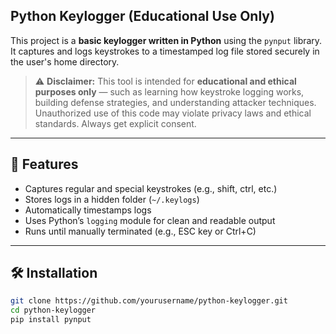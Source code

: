 ## Python Keylogger (Educational Use Only)

This project is a **basic keylogger written in Python** using the `pynput` library. It captures and logs keystrokes to a timestamped log file stored securely in the user's home directory.

> ⚠️ **Disclaimer:** This tool is intended for **educational and ethical purposes only** — such as learning how keystroke logging works, building defense strategies, and understanding attacker techniques. Unauthorized use of this code may violate privacy laws and ethical standards. Always get explicit consent.

---

## 🚀 Features

- Captures regular and special keystrokes (e.g., shift, ctrl, etc.)
- Stores logs in a hidden folder (`~/.keylogs`)
- Automatically timestamps logs
- Uses Python’s `logging` module for clean and readable output
- Runs until manually terminated (e.g., ESC key or Ctrl+C)

---

## 🛠️ Installation

```bash
git clone https://github.com/yourusername/python-keylogger.git
cd python-keylogger
pip install pynput
